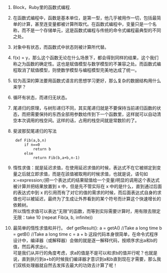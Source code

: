1. Block，Ruby里的函数式编程.

2. 在函数式编程中，函数是基本单位，是第一型，他几乎被用作一切，包括最简单的计算，甚至连变量都被计算所取代。在函数式编程中，变量只是一个名称，而不是一个存储单元，这是函数式编程与传统的命令式编程最典型的不同之处。

3. 对象中有状态，而函数式中状态则被计算所代替。

4. f(x) = y，那么这个函数无论在什么场景下，都会得到同样的结果，这个我们称之为函数的确定性。这也是赋值模型与数学模型的不兼容之处。而函数式编程取消了赋值模型，则使数学模型与编程模型完美地达成了统一。

5. 较为高深的算法要用函数式语言的思想学习更好，那么复杂的数据结构用什么来学？

6. 循环有状态，而递归无状态。

7. 尾递归的原理，与树形递归不同，其实尾递归就是不要保持当前递归函数的状态，而把需要保持的东西全部用参数给传到下一个函数里，这样就可以自动清空本次调用的栈空间。这样的话，占用的栈空间就是常数阶的了。

8. 斐波那契尾递归的写法

		def Fib(a,b,n)
			if n==0
				return b 
			else 
				return Fib(b,a+b,n-1)


9. 惰性求值：就是延迟求值，在使用延迟求值的时候，表达式不在它被绑定到变量之后就立即求值，而是在該值被取用的时候求值，也就是说，语句如x:=expression;(把一个表达式的结果赋值给一个变量)明显的调用这个表达式被计算并把结果放置到
x 中，但是先不管实际在 x 中的是什么，直到通过后面的表达式中到 x 的引用而有了对它的值的需求的时候，而后面表达式自身的求值也可以被延迟，最终为了生成让外界看到的某个符号而计算这个快速增长的依赖树。  
所以惰性求值可以表达“无限”的函数，而等到实际需要计算时，用有限去限定无限：take 10 (repeat Fib(a, b, infinite))

10. 最简单的惰性求值和并行。
	def getResult(): 
	    a = getA()   //Take a long time 
	    b = getB()   //Take a long time 
	    c = a + b
这段代码本身很简单，在命令式程序设计中，编译器（或解释器）会做的就是逐一解释代码，按顺序求出a和b的值，然后再求出c。  
可是我们从并行的角度考虑，求a的值是不是可以和求b的值并行呢？也就是说，直到执行到a+b的时候我们编译器才意识到a和b直到现在才需要，那么我们双核处理器就自然去发挥去最大的功效去计算了呢！  
